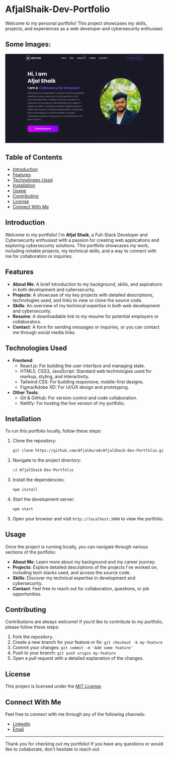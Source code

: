 # AfjalShaik-Dev-Portfolio

Welcome to my personal portfolio! This project showcases my skills, projects, and experiences as a web developer and cybersecurity enthusiast.

## Some Images:

![Screenshot 1](/images/Portfolio_landing_page.jpg)

## Table of Contents

- [Introduction](#introduction)
- [Features](#features)
- [Technologies Used](#technologies-used)
- [Installation](#installation)
- [Usage](#usage)
- [Contributing](#contributing)
- [License](#license)
- [Connect With Me](#connect-with-me)

## Introduction

Welcome to my portfolio! I'm **Afjal Shaik**, a Full-Stack Developer and Cybersecurity enthusiast with a passion for creating web applications and exploring cybersecurity solutions. This portfolio showcases my work, including notable projects, my technical skills, and a way to connect with me for collaboration or inquiries.

## Features

- **About Me**: A brief introduction to my background, skills, and aspirations in both development and cybersecurity.
- **Projects**: A showcase of my key projects with detailed descriptions, technologies used, and links to view or clone the source code.
- **Skills**: An overview of my technical expertise in both web development and cybersecurity.
- **Resume**: A downloadable link to my resume for potential employers or collaborators.
- **Contact**: A form for sending messages or inquiries, or you can contact me through social media links.

## Technologies Used

- **Frontend**:
  - React.js: For building the user interface and managing state.
  - HTML5, CSS3, JavaScript: Standard web technologies used for markup, styling, and interactivity.
  - Tailwind CSS: For building responsive, mobile-first designs.
  - Figma/Adobe XD: For UI/UX design and prototyping.
- **Other Tools**:
  - Git & GitHub: For version control and code collaboration.
  - Netlify: For hosting the live version of my portfolio.

## Installation

To run this portfolio locally, follow these steps:

1. Clone the repository:
   ```bash
   git clone https://github.com/AfjalAura9/AfjalShaik-Dev-Portfolio.git
   ```
2. Navigate to the project directory:
   ```bash
   cd AfjalShaik-Dev-Portfolio
   ```
3. Install the dependencies:
   ```bash
   npm install
   ```
4. Start the development server:
   ```bash
   npm start
   ```
5. Open your browser and visit `http://localhost:3000` to view the portfolio.

## Usage

Once the project is running locally, you can navigate through various sections of the portfolio:

- **About Me**: Learn more about my background and my career journey.
- **Projects**: Explore detailed descriptions of the projects I've worked on, including tech stacks used, and access the source code.
- **Skills**: Discover my technical expertise in development and cybersecurity.
- **Contact**: Feel free to reach out for collaboration, questions, or job opportunities.

## Contributing

Contributions are always welcome! If you’d like to contribute to my portfolio, please follow these steps:

1. Fork the repository.
2. Create a new branch for your feature or fix: `git checkout -b my-feature`
3. Commit your changes: `git commit -m 'Add some feature'`
4. Push to your branch: `git push origin my-feature`
5. Open a pull request with a detailed explanation of the changes.

## License

This project is licensed under the [MIT License](LICENSE).

## Connect With Me

Feel free to connect with me through any of the following channels:

- [LinkedIn](https://www.linkedin.com/in/afjal-shaik-8133281b4/)
- [Email](mailto:afjalshaiktechy@gmail.com)

---

Thank you for checking out my portfolio! If you have any questions or would like to collaborate, don't hesitate to reach out.

